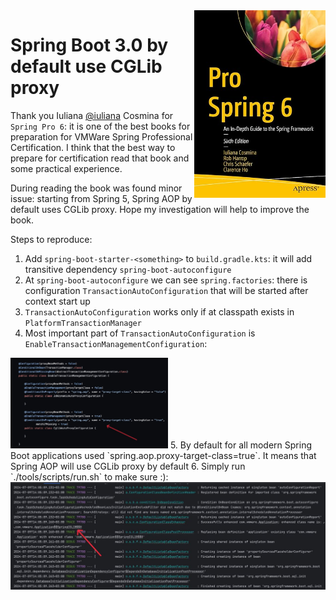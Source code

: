 <img align="right" height="300px" src="./images/spring-pro-6-best-book-for-certification.png">

# Spring Boot 3.0 by default use CGLib proxy
 
Thank you Iuliana [@iuliana](https://github.com/iuliana) Cosmina for `Spring Pro 6`: it is one of the best books for preparation for VMWare Spring Professional Certification. 
I think that the best way to prepare for certification read that book and some practical experience.

During reading the book was found minor issue: starting from Spring 5, Spring AOP by default uses CGLib proxy. Hope my investigation will help to improve the book.

Steps to reproduce:
1. Add `spring-boot-starter-<something>` to `build.gradle.kts`: it will add transitive dependency `spring-boot-autoconfigure`
2. At `spring-boot-autoconfigure` we can see `spring.factories`: there is configuration `TransactionAutoConfiguration` that will be started after context start up
3. `TransactionAutoConfiguration` works only if at classpath exists in `PlatformTransactionManager`
4. Most important part of `TransactionAutoConfiguration` is `EnableTransactionManagementConfiguration`:
<img width="50%" height="50%" src="./images/tx-configuration.jpg" />
5. By default for all modern Spring Boot applications used `spring.aop.proxy-target-class=true`. It means that Spring AOP will use CGLib proxy by default
6. Simply run `./tools/scripts/run.sh` to make sure :):

<img src="./images/spring-trace-logs.jpg">

